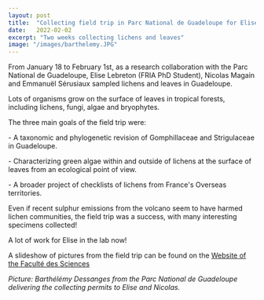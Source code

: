```yaml
---
layout: post
title:  "Collecting field trip in Parc National de Guadeloupe for Elise's thesis"
date:   2022-02-02
excerpt: "Two weeks collecting lichens and leaves"
image: "/images/barthelemy.JPG"
---
```


<p>From January 18 to February 1st, as a research collaboration with the Parc National de Guadeloupe, Elise Lebreton (FRIA PhD Student), Nicolas Magain and Emmanuël Sérusiaux sampled lichens and leaves in Guadeloupe. </p>
<p>Lots of organisms grow on the surface of leaves in tropical forests, including lichens, fungi, algae and bryophytes.</p>
<p>The three main goals of the field trip were:</p>
<p>- A taxonomic and phylogenetic revision of Gomphillaceae and Strigulaceae in Guadeloupe.</p>
<p>- Characterizing green algae within and outside of lichens at the surface of leaves from an ecological point of view.</p>
<p>- A broader project of checklists of lichens from France's Overseas territories.</p>
<p> Even if recent sulphur emissions from the volcano seem to have harmed lichen communities, the field trip was a success, with many interesting specimens collected!</p>
<p> A lot of work for Elise in the lab now!</p>
<p> A slideshow of pictures from the field trip can be found on the <a	href="https://www.sciences.uliege.be/cms/c_8984836/fr/mission-de-recolte-en-guadeloupe" target="_blank">Website of the Faculté des Sciences</a></p>
<p><i>Picture: Barthélémy Dessanges from the Parc National de Guadeloupe delivering the collecting permits to Elise and Nicolas.</i></p>
